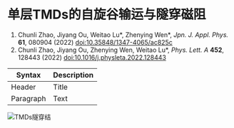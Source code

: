 # 单层TMDs的自旋谷输运与隧穿磁阻

1. Chunli Zhao, Jiyang Ou, Weitao Lu*, Zhenying Wen*, *Jpn. J. Appl. Phys.* **61**, 080904 (2022) [doi:10.35848/1347-4065/ac825c](https://doi.org/10.35848/1347-4065/ac825c)
2. Chunli Zhao, Jiyang Ou, Zhenying Wen, Weitao Lu*, *Phys. Lett. A* **452**, 128443 (2022) [doi:10.1016/j.physleta.2022.128443](https://doi.org/10.1016/j.physleta.2022.128443)

| Syntax     | Description |
| ----------- | ----------- |
| Header      | Title       |
| Paragraph   | Text        |

![TMDs隧穿结](https://julian-blog.oss-cn-chengdu.aliyuncs.com/notes-physics/images/20220718-2.png)
